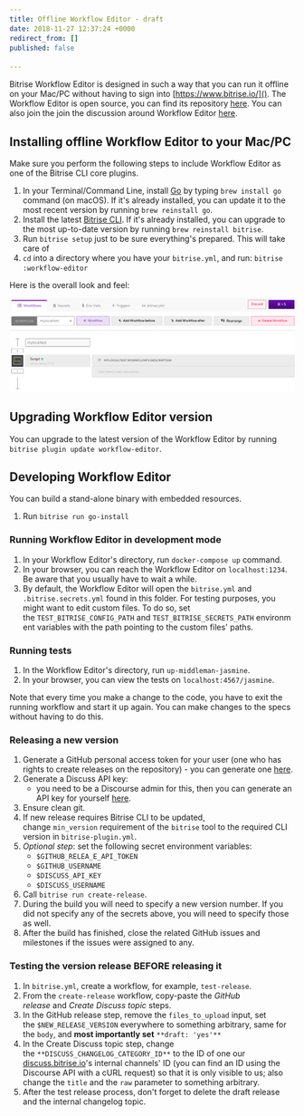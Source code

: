 ```yaml
---
title: Offline Workflow Editor - draft
date: 2018-11-27 12:37:24 +0000
redirect_from: []
published: false

---
```

Bitrise Workflow Editor is designed in such a way that you can run it offline on your Mac/PC without having to sign into [https://www.bitrise.io/](). The Workflow Editor is open source, you can find its repository [here](https://github.com/bitrise-io/bitrise-workflow-editor). You can also join the join the discussion around Workflow Editor [here](https://discuss.bitrise.io/t/workflow-editor-v2-open-source-offline-workflow-editor/39).

## Installing offline Workflow Editor to your Mac/PC

Make sure you perform the following steps to include Workflow Editor as one of the Bitrise CLI core plugins.

1. In your Terminal/Command Line, install [Go](https://golang.org/) by typing `brew install go` command (on macOS). If it's already installed, you can update it to the most recent version by running `brew reinstall go`.
2. Install the latest [Bitrise CLI](/bitrise-cli/installation/). If it's already installed, you can upgrade to the most up-to-date version by running `brew reinstall bitrise`.
3. Run `bitrise setup` just to be sure everything's prepared. This will take care of
4. `cd` into a directory where you have your `bitrise.yml`, and run: `bitrise :workflow-editor`

Here is the overall look and feel:

![](/img/offline-workflow-editor.png)

## Upgrading Workflow Editor version

You can upgrade to the latest version of the Workflow Editor by running `bitrise plugin update workflow-editor`.

## Developing Workflow Editor

You can build a stand-alone binary with embedded resources.

1. Run `bitrise run go-install`

### Running Workflow Editor in development mode

1. In your Workflow Editor's directory, run `docker-compose up` command.
2. In your browser, you can reach the Workflow Editor on `localhost:1234`. Be aware that you usually have to wait a while.
3. By default, the Workflow Editor will open the `bitrise.yml` and `.bitrise.secrets.yml` found in this folder. For testing purposes, you might want to edit custom files. To do so, set the `TEST_BITRISE_CONFIG_PATH` and `TEST_BITRISE_SECRETS_PATH` environment variables with the path pointing to the custom files' paths.

### Running tests

1. In the Workflow Editor's directory, run `up-middleman-jasmine`.
2. In your browser, you can view the tests on `localhost:4567/jasmine`.

Note that every time you make a change to the code, you have to exit the running workflow and start it up again. You can make changes to the specs without having to do this.

### Releasing a new version

1. Generate a GitHub personal access token for your user (one who has rights to create releases on the repository) - you can generate one [here](https://github.com/settings/tokens).
2. Generate a Discuss API key:
   * you need to be a Discourse admin for this, then you can generate an API key for yourself [here](https://discuss.bitrise.io/admin/api/keys).
3. Ensure clean git.
4. If new release requires Bitrise CLI to be updated, change `min_version` requirement of the `bitrise` tool to the required CLI version in `bitrise-plugin.yml`.
5. _Optional step_: set the following secret environment variables:
   * `$GITHUB_RELEA_E_API_TOKEN`
   * `$GITHUB_USERNAME`
   * `$DISCUSS_API_KEY`
   * `$DISCUSS_USERNAME`
6. Call `bitrise run create-release`.
7. During the build you will need to specify a new version number. If you did not specify any of the secrets above, you will need to specify those as well.
8. After the build has finished, close the related GitHub issues and milestones if the issues were assigned to any.

### Testing the version release BEFORE releasing it

1. In `bitrise.yml`, create a workflow, for example, `test-release`.
2. From the `create-release` workflow, copy-paste the _GitHub release_ and _Create Discuss topic_ steps.
3. In the GitHub release step, remove the `files_to_upload` input, set the `$NEW_RELEASE_VERSION` everywhere to something arbitrary, same for the `body`, and **most importantly set** `**draft: 'yes'**`
4. In the Create Discuss topic step, change the `**DISCUSS_CHANGELOG_CATEGORY_ID**` to the ID of one our [discuss.bitrise.io](https://discuss.bitrise.io)'s internal channels' ID (you can find an ID using the Discourse API with a cURL request) so that it is only visible to us; also change the `title` and the `raw` parameter to something arbitrary.
5. After the test release process, don't forget to delete the draft release and the internal changelog topic.